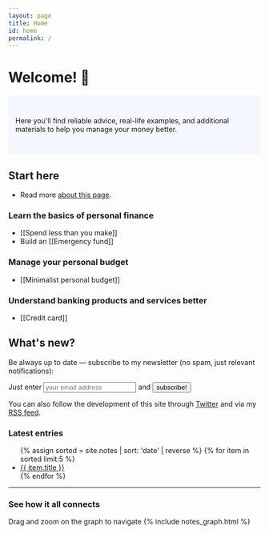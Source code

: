 ```yaml
---
layout: page
title: Home
id: home
permalink: /
---
```


# Welcome! 💸

<p style="padding: 3em 1em; background: #f5f7ff; border-radius: 4px;">
  Here you'll find reliable advice, real-life examples, and additional materials to help you manage your money better. 
</p>

## Start here
- Read more <a class="internal-link" href="/about">about this page</a>.

### Learn the basics of personal finance
- [[Spend less than you make]]
- Build an [[Emergency fund]]

### Manage your personal budget
- [[Minimalist personal budget]]

### Understand banking products and services better
- [[Credit card]]

## What's new?
Be always up to date — subscribe to my newsletter (no spam, just relevant notifications):

<div id="revue-embed">
  <form action="https://www.getrevue.co/profile/htmm/add_subscriber" method="post" id="revue-form" name="revue-form"  target="_blank">
  <div class="revue-form-group">
    <label for="member_email">Just enter</label>
    <input class="revue-form-field" placeholder="your email address" type="email" name="member[email]" id="member_email"> and <input type="submit" value="subscribe!" name="member[subscribe]" id="member_submit">
  </div>
  </form>
</div>

You can also follow the development of this site through <a href="https://twitter.com/howtomngmoney/">Twitter</a> and via my <a href="https://howtomanage.money/feed.xml">RSS feed</a>.
<h3>Latest entries</h3>

<ul>
 {% assign sorted = site.notes | sort: 'date' | reverse %}
    {% for item in sorted limit:5 %}
    <li><a class="internal-link" href="{{ item.url }}">{{ item.title }}</a></li>
    {% endfor %}
</ul>
<hr>

### See how it all connects
Drag and zoom on the graph to navigate
{% include notes_graph.html %}
<style>
  .wrapper {
    max-width: 46em;
  }
</style>
